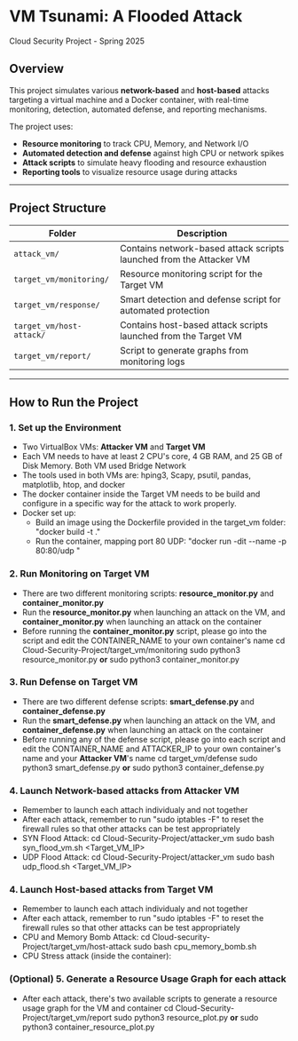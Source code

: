 # VM Tsunami: A Flooded Attack
Cloud Security Project - Spring 2025

## Overview
This project simulates various **network-based** and **host-based** attacks targeting a virtual machine and a Docker container, with real-time monitoring, detection, automated defense, and reporting mechanisms.

The project uses:
- **Resource monitoring** to track CPU, Memory, and Network I/O
- **Automated detection and defense** against high CPU or network spikes
- **Attack scripts** to simulate heavy flooding and resource exhaustion
- **Reporting tools** to visualize resource usage during attacks

---

## Project Structure

| Folder | Description |
|--------|-------------|
| `attack_vm/` | Contains network-based attack scripts launched from the Attacker VM |
| `target_vm/monitoring/` | Resource monitoring script for the Target VM |
| `target_vm/response/` | Smart detection and defense script for automated protection |
| `target_vm/host-attack/` | Contains host-based attack scripts launched from the Target VM |
| `target_vm/report/` | Script to generate graphs from monitoring logs |

---

## How to Run the Project

### 1. Set up the Environment
- Two VirtualBox VMs: **Attacker VM** and **Target VM**
- Each VM needs to have at least 2 CPU's core, 4 GB RAM, and 25 GB of Disk Memory. Both VM used Bridge Network
- The tools used in both VMs are: hping3, Scapy, psutil, pandas, matplotlib, htop, and docker
- The docker container inside the Target VM needs to be build and configure in a specific way for the attack to work properly.
- Docker set up:
    - Build an image using the Dockerfile provided in the target_vm folder: "docker build -t <your-image-name> ."
    - Run the container, mapping port 80 UDP: "docker run -dit --name <your-container-namee> -p 80:80/udp <your-image-name>"


### 2. Run Monitoring on Target VM
- There are two different monitoring scripts: **resource_monitor.py** and **container_monitor.py**
- Run the **resource_monitor.py** when launching an attack on the VM, and **container_monitor.py** when launching an attack on the container
- Before running the **container_monitor.py** script, please go into the script and edit the CONTAINER_NAME to your own container's name
cd Cloud-Security-Project/target_vm/monitoring
sudo python3 resource_monitor.py **or**
sudo python3 container_monitor.py

### 3. Run Defense on Target VM
- There are two different defense scripts: **smart_defense.py** and **container_defense.py**
- Run the **smart_defense.py** when launching an attack on the VM, and **container_defense.py** when launching an attack on the container
- Before running any of the defense script, please go into each script and edit the CONTAINER_NAME and ATTACKER_IP to your own container's name and your **Attacker VM**'s name
cd target_vm/defense
sudo python3 smart_defense.py **or**
sudo python3 container_defense.py

### 4. Launch Network-based attacks from Attacker VM
- Remember to launch each attach individualy and not together
- After each attack, remember to run "sudo iptables -F" to reset the firewall rules so that other attacks can be test appropriately
- SYN Flood Attack:
    cd Cloud-Security-Project/attacker_vm
    sudo bash syn_flood_vm.sh <Target_VM_IP>
- UDP Flood Attack:
    cd Cloud-Security-Project/attacker_vm
    sudo bash udp_flood.sh <Target_VM_IP>

### 4. Launch Host-based attacks from Target VM
- Remember to launch each attach individualy and not together
- After each attack, remember to run "sudo iptables -F" to reset the firewall rules so that other attacks can be test appropriately
- CPU and Memory Bomb Attack:
    cd Cloud-security-Project/target_vm/host-attack
    sudo bash cpu_memory_bomb.sh
- CPU Stress attack (inside the container):
    
### (Optional) 5. Generate a Resource Usage Graph for each attack
- After each attack, there's two available scripts to generate a resource usage graph for the VM and container
    cd Cloud-Security-Project/target_vm/report
    sudo python3 resource_plot.py **or**
    sudo python3 container_resource_plot.py

